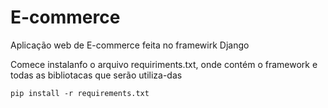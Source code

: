 # E-commerce 
Aplicação web de E-commerce feita no framewirk Django 

Comece instalanfo o arquivo requiriments.txt, onde contém o framework e todas as bibliotacas que serão utiliza-das
```
pip install -r requirements.txt
```
